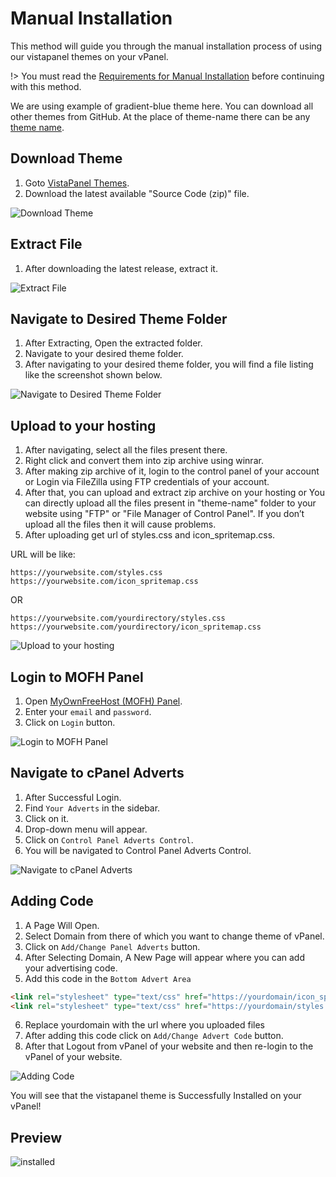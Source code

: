 # Manual Installation

This method will guide you through the manual installation process of using our vistapanel themes on your vPanel. 

!> You must read the [Requirements for Manual Installation](https://docs.wybenetwork.com/vistapanel-themes/#/requirement?id=requirements-for-manual-installation) before continuing with this method.

We are using example of gradient-blue theme here. You can download all other themes from GitHub. At the place of theme-name there can be any [theme name](https://docs.wybenetwork.com/vistapanel-themes/#/themes-name).

## Download Theme

1. Goto [VistaPanel Themes](https://github.com/WybeNetwork/VistaPanel-Themes/releases). 
2. Download the latest available "Source Code (zip)" file.

![Download Theme](assets/img/m1-01.png)

## Extract File

1. After downloading the latest release, extract it.

![Extract File](assets/img/m1-02.png)

## Navigate to Desired Theme Folder

1. After Extracting, Open the extracted folder.
2. Navigate to your desired theme folder.
3. After navigating to your desired theme folder, you will find a file listing like the screenshot shown below.

![Navigate to Desired Theme Folder](assets/img/m1-03.png)

## Upload to your hosting

1. After navigating, select all the files present there.
2. Right click and convert them into zip archive using winrar.
3. After making zip archive of it, login to the control panel of your account or Login via FileZilla using FTP credentials of your account.
4. After that, you can upload and extract zip archive on your hosting or You can directly upload all the files present in "theme-name" folder to your website using "FTP" or "File Manager of Control Panel". If you don’t upload all the files then it will cause problems.
5. After uploading get url of styles.css and icon_spritemap.css. 

URL will be like:
```http
https://yourwebsite.com/styles.css
https://yourwebsite.com/icon_spritemap.css
```
OR
```http
https://yourwebsite.com/yourdirectory/styles.css 
https://yourwebsite.com/yourdirectory/icon_spritemap.css
```

![Upload to your hosting](assets/img/m1-04.png)

## Login to MOFH Panel

1. Open [MyOwnFreeHost (MOFH) Panel](https://panel.myownfreehost.net/).
2. Enter your `email` and `password`.
3. Click on `Login` button.

![Login to MOFH Panel](assets/img/m1-05.png)

## Navigate to cPanel Adverts

1. After Successful Login.
2. Find `Your Adverts` in the sidebar.
3. Click on it.
4. Drop-down menu will appear.
5. Click on `Control Panel Adverts Control`.
6. You will be navigated to Control Panel Adverts Control.

![Navigate to cPanel Adverts](assets/img/m1-06.png)

## Adding Code

1. A Page Will Open.
2. Select Domain from there of which you want to change theme of vPanel.
3. Click on `Add/Change Panel Adverts` button.
4. After Selecting Domain, A New Page will appear where you can add your advertising code.
5. Add this code in the `Bottom Advert Area`
```html
<link rel="stylesheet" type="text/css" href="https://yourdomain/icon_spritemap.css" />
<link rel="stylesheet" type="text/css" href="https://yourdomain/styles.css" />
```
6. Replace yourdomain with the url where you uploaded files
7. After adding this code click on `Add/Change Advert Code` button.
8. After that Logout from vPanel of your website and then re-login to the vPanel of your website.

![Adding Code](assets/img/m1-07.png)

You will see that the vistapanel theme is Successfully Installed on your vPanel!

## Preview

![installed](assets/img/preview.png)